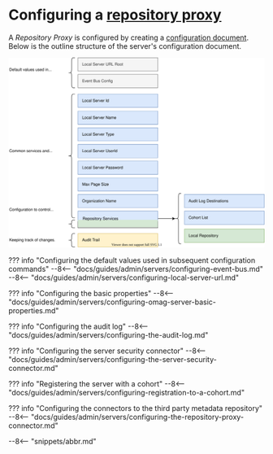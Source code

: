 <!-- SPDX-License-Identifier: CC-BY-4.0 -->
<!-- Copyright Contributors to the Egeria project. -->

# Configuring a [repository proxy](/concepts/repository-proxy)

A *Repository Proxy* is configured by creating a [configuration document](/concepts/configuration-document).  Below is the outline structure of the server's configuration document.

![Configuration for a repository proxy](repository-proxy-configuration.svg)

??? info "Configuring the default values used in subsequent configuration commands"
    --8<-- "docs/guides/admin/servers/configuring-event-bus.md"
    --8<-- "docs/guides/admin/servers/configuring-local-server-url.md"

??? info "Configuring the basic properties"
    --8<-- "docs/guides/admin/servers/configuring-omag-server-basic-properties.md"

??? info "Configuring the audit log"
    --8<-- "docs/guides/admin/servers/configuring-the-audit-log.md"

??? info "Configuring the server security connector"
    --8<-- "docs/guides/admin/servers/configuring-the-server-security-connector.md"

??? info "Registering the server with a cohort"
    --8<-- "docs/guides/admin/servers/configuring-registration-to-a-cohort.md"

??? info "Configuring the connectors to the third party metadata repository"
    --8<-- "docs/guides/admin/servers/configuring-the-repository-proxy-connector.md"


--8<-- "snippets/abbr.md"
